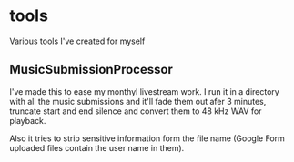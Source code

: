 # tools
Various tools I've created for myself

## MusicSubmissionProcessor

I've made this to ease my monthyl livestream work. I run it in a directory with all the music submissions and it'll fade them out afer 3 minutes, truncate start and end silence and convert them to 48 kHz WAV for playback.

Also it tries to strip sensitive information form the file name (Google Form uploaded files contain the user name in them).
